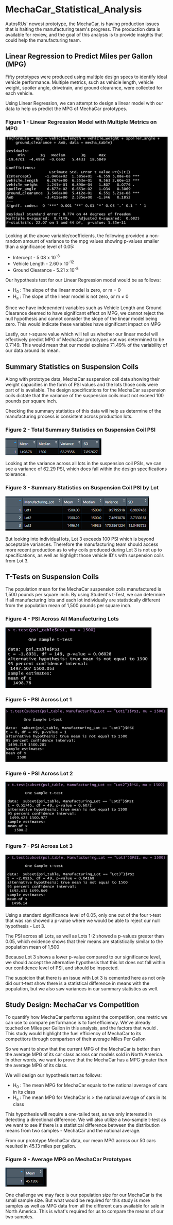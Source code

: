 # MechaCar_Statistical_Analysis

AutosRUs' newest prototype, the MechaCar, is having production issues that is halting the manufacturing team's progress. The production data is available for review, and the goal of this analysis is to provide insights that could help the manufacturing team.


## Linear Regression to Predict Miles per Gallon (MPG)
Fifty prototypes were produced using multiple design specs to identify ideal vehicle performance. Multiple metrics, such as vehicle length, vehicle weight, spoiler angle, drivetrain, and ground clearance, were collected for each vehicle. 

Using Linear Regression, we can attempt to design a linear model with our data to help us predict the MPG of MechaCar prototypes.

### Figure 1 - Linear Regression Model with Multiple Metrics on MPG
<img src="Resources/fig1.png"></img>


Looking at the above variable/coefficients, the following provided a non-random amount of variance to the mpg values showing p-values smaller than a significance level of 0.05:
- Intercept - 5.08 x 10<sup>-8</sup>
- Vehicle Length - 2.60 x 10<sup>-12</sup>
- Ground Clearance - 5.21 x 10<sup>-8</sup>

Our hypothesis test for our Linear Regression model would be as follows:

- H<sub>0</sub> : The slope of the linear model is zero, or m = 0
- H<sub>a</sub> : The slope of the linear model is not zero, or m ≠ 0

Since we have independent variables such as Vehicle Length and Ground Clearance deemed to have significant effect on MPG, we cannot reject the null hypothesis and cannot consider the slope of the linear model being zero. This would indicate these variables have significant impact on MPG

Lastly, our r-square value which will tell us whether our linear model will effectively predict MPG of MechaCar prototypes not was determined to be 0.7149. This would mean that our model explains 71.49% of the variability of our data around its mean.

## Summary Statistics on Suspension Coils

Along with prototype data, MechaCar suspension coil data showing their weight capacities in the form of PSI values and the lots those coils were part of is available. The design specifications for the MechaCar suspension coils dictate that the variance of the suspension coils must not exceed 100 pounds per square inch.

Checking the summary statistics of this data will help us determine of the manufacturing process is consistent across production lots.

### Figure 2 - Total Summary Statistics on Suspension Coil PSI
<img src="Resources/fig2.png"></img>

Looking at the variance across all lots in the suspension coil PSIs, we can see a variance of 62.29 PSI, which does fall within the design specifications tolerance. 

### Figure 3 - Summary Statistics on Suspension Coil PSI by Lot
<img src="Resources/fig3.png"></img>

But looking into individual lots, Lot 3 exceeds 100 PSI which is beyond acceptable variances. Therefore the manufacturing team should access more recent production as to why coils produced during Lot 3 is not up to specifications, as well as highlight those vehicle ID's with suspension coils from Lot 3.

## T-Tests on Suspension Coils

The population mean for the MechaCar suspension coils manufactured is 1,500 pounds per square inch. By using Student's t-Test, we can determine if all manufacturing lots and each lot individually are statistically different from the population mean of 1,500 pounds per square inch.

 ### Figure 4 - PSI Across All Manufacturing Lots
<img src="Resources/fig4.png"></img>

 ### Figure 5 - PSI Across Lot 1
<img src="Resources/fig5.png"></img>

 ### Figure 6 - PSI Across Lot 2
<img src="Resources/fig6.png"></img>

 ### Figure 7 - PSI Across Lot 3
<img src="Resources/fig7.png"></img>

Using a standard significance level of 0.05, only one out of the four t-test that was ran showed a p-value where we would be able to reject our null hypothesis - Lot 3. 

The PSI across all Lots, as well as Lots 1-2 showed a p-values greater than 0.05, which evidence shows that their means are statistically similar to the population mean of 1,500

Because Lot 3 shows a lower p-value compared to our significance level, we should accept the alternative hypothesis that this lot does not fall within our confidence level of PSI, and should be inspected. 

The suspicion that there is an issue with Lot 3 is cemented here as not only did our t-test show there is a statistical difference in means with the population, but we also saw variances in our summary statistics as well. 

## Study Design: MechaCar vs Competition

To quantify how MechaCar performs against the competition, one metric we can use to compare performance is to fuel efficiency. We've already touched on Miles per Gallon in this analysis, and the factors that would . This study would highlight the fuel efficiency of MechaCar to its competitors through comparison of their average Miles Per Gallon 

So we want to show that the current MPG of the MechaCar is better than the average MPG of its car class across car models sold in North America. In other words, we want to prove that the MechaCar has a MPG greater than the average MPG of its class. 

We will design our hypothesis test as follows:

- H<sub>0</sub> : The mean MPG for MechaCar equals to the national average of cars in its class
- H<sub>a</sub> : The mean MPG for MechaCar is > the national average of cars in its class


This hypothesis will require a one-tailed test, as we only interested in detecting a directional difference. We will also utilize a two-sample t-test as we want to see if there is a statistical difference between the distribution means from two samples - MechaCar and the national average.

From our prototype MechaCar data, our mean MPG across our 50 cars resulted in 45.13 miles per gallon.

### Figure 8 - Average MPG on MechaCar Prototypes
<img src="Resources/fig8.png"></img>

One challenge we may face is our population size for our MechaCar is the small sample size. But what would be required for this study is more samples as well as MPG data from all the different cars available for sale in North America. This is what's required for us to compare the means of our two samples.

